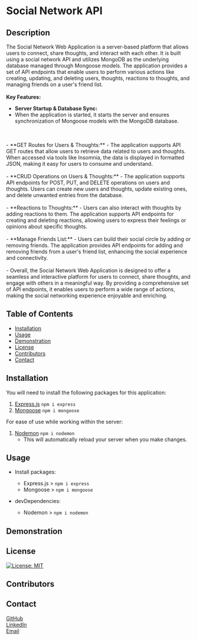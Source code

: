 
# Social Network API

## Description
The Social Network Web Application is a server-based platform that allows users to connect, share thoughts, and interact with each other. It is built using a social network API and utilizes MongoDB as the underlying database managed through Mongoose models. The application provides a set of API endpoints that enable users to perform various actions like creating, updating, and deleting users, thoughts, reactions to thoughts, and managing friends on a user's friend list.
<br>
<br>
**Key Features:**
<br>
- **Server Startup & Database Sync:**
- When the application is started, it starts the server and ensures synchronization of Mongoose models with the MongoDB database.
<br>
<br>
- **GET Routes for Users & Thoughts:** 
	- The application supports API GET routes that allow users to retrieve data related to users and thoughts. When accessed via tools like Insomnia, the data is displayed in formatted JSON, making it easy for users to consume and understand.
<br>
<br>
- **CRUD Operations on Users & Thoughts:** 
	- The application supports API endpoints for POST, PUT, and DELETE operations on users and thoughts. Users can create new users and thoughts, update existing ones, and delete unwanted entries from the database.
<br>
<br>
- **Reactions to Thoughts:** 
	- Users can also interact with thoughts by adding reactions to them. The application supports API endpoints for creating and deleting reactions, allowing users to express their feelings or opinions about specific thoughts.
<br>
<br>
- **Manage Friends List:** 
	- Users can build their social circle by adding or removing friends. The application provides API endpoints for adding and removing friends from a user's friend list, enhancing the social experience and connectivity.
<br>
<br>
- Overall, the Social Network Web Application is designed to offer a seamless and interactive platform for users to connect, share thoughts, and engage with others in a meaningful way. By providing a comprehensive set of API endpoints, it enables users to perform a wide range of actions, making the social networking experience enjoyable and enriching.

## Table of Contents
- [Installation](#installation)
- [Usage](#usage)
- [Demonstration](#demonstration)
- [License](#license)
- [Contributors](#contributors)
- [Contact](#contact)

  

## Installation
You will need to install the following packages for this application:
<br>
1. [Express.js](https://www.npmjs.com/package/express) `npm i express`
2. [Mongoose](https://www.npmjs.com/package/mongoose) `npm i mongoose`

For ease of use while working within the server:
1. [Nodemon](https://www.npmjs.com/package/nodemon) `npm i nodemon`
	- This will automatically reload your server when you make changes.

## Usage
- Install packages:
    - Express.js > `npm i express`
    - Mongoose > `npm i mongoose`

- devDependencies:
	- Nodemon > `npm i nodemon`

  
## Demonstration

  
  

## License
[![License: MIT](https://img.shields.io/badge/License-MIT-yellow.svg)](https://opensource.org/licenses/MIT)

## Contributors

  
  

## Contact
[GitHub](https://github.com/HarrisSte)
<br>
[LinkedIn](https://www.linkedin.com/in/stephanie-harris-5069aa224/)
<br>
[Email](mailto:st3phanie.harris@gmail.com)
